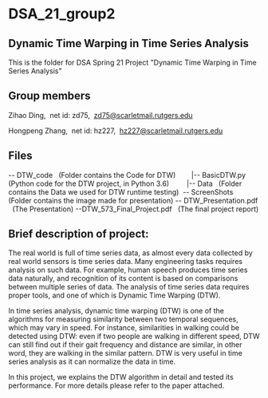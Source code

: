 #  DSA_21_group2
## **Dynamic Time Warping in Time Series Analysis**

This is the folder for DSA Spring 21 Project "Dynamic Time Warping in Time Series Analysis" 

## Group members

Zihao Ding,&nbsp; 
net id: zd75,&nbsp; 
zd75@scarletmail.rutgers.edu 

Hongpeng Zhang,&nbsp; 
net id: hz227,&nbsp; 
hz227@scarletmail.rutgers.edu  

## Files
-- DTW_code   &nbsp; (Folder contains the Code for DTW)
&nbsp;&nbsp; &nbsp; &nbsp; |-- BasicDTW.py &nbsp; (Python code for the DTW project, in Python 3.6)&nbsp;
&nbsp; &nbsp; &nbsp; &nbsp;|-- Data &nbsp; (Folder contains the Data we used for DTW runtime testing)&nbsp;
-- ScreenShots &nbsp; (Folder contains the image made for presentation)
-- DTW_Presentation.pdf &nbsp; (The Presentation)
--DTW_573_Final_Project.pdf &nbsp; (The final project report)

##  Brief description of project:

The real world is full of time series data, as almost every data collected by real world sensors is time series data. Many engineering tasks requires analysis on such data. For example, human speech produces time series data naturally, and recognition of its content is based on comparisons between multiple series of data. The analysis of time series data requires  proper tools, and one of which is Dynamic Time Warping (DTW).

In time series analysis, dynamic time warping (DTW) is one of the algorithms for measuring similarity between two temporal sequences, which may vary in speed. For instance, similarities in walking could be detected using DTW: even if two people are walking in different speed, DTW can still find out if their gait frequency and distance are similar, in other word, they are walking in the similar pattern. DTW is very useful in time series analysis as it can normalize the data in time.

In this project, we explains the DTW algorithm in detail and tested its performance. For more details please refer to the paper attached.

